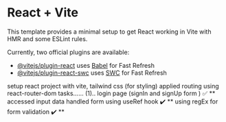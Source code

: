 # React + Vite

This template provides a minimal setup to get React working in Vite with HMR and some ESLint rules.

Currently, two official plugins are available:

- [@vitejs/plugin-react](https://github.com/vitejs/vite-plugin-react/blob/main/packages/plugin-react/README.md) uses [Babel](https://babeljs.io/) for Fast Refresh
- [@vitejs/plugin-react-swc](https://github.com/vitejs/vite-plugin-react-swc) uses [SWC](https://swc.rs/) for Fast Refresh


setup react project with vite, tailwind css (for styling)
applied routing using react-router-dom
tasks......   (1).. login page (signIn and signUp form ) ✅
                        ** accessed input data handled form using useRef hook ✔️
                        ** using regEx for form validation ✔️
                        ** 